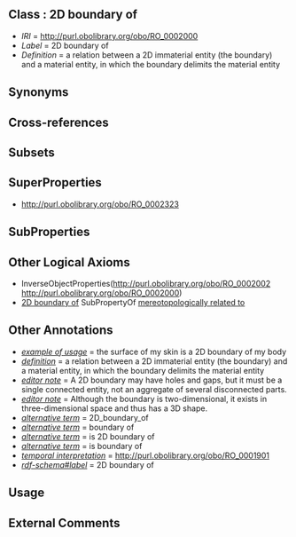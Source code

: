 
## Class : 2D boundary of

 * *IRI* = http://purl.obolibrary.org/obo/RO_0002000
 * *Label* = 2D boundary of
 * *Definition* = a relation between a 2D immaterial entity (the boundary) and a material entity, in which the boundary delimits the material entity

## Synonyms


## Cross-references


## Subsets


## SuperProperties

 * <http://purl.obolibrary.org/obo/RO_0002323>

## SubProperties


## Other Logical Axioms

 * InverseObjectProperties(<http://purl.obolibrary.org/obo/RO_0002002> <http://purl.obolibrary.org/obo/RO_0002000>)
 * [2D boundary of](../../RO/00/RO_0002000.md) SubPropertyOf [mereotopologically related to](../../RO/23/RO_0002323.md)

## Other Annotations

 * *[example of usage](../../IAO/12/IAO_0000112.md)* = the surface of my skin is a 2D boundary of my body
 * *[definition](../../IAO/15/IAO_0000115.md)* = a relation between a 2D immaterial entity (the boundary) and a material entity, in which the boundary delimits the material entity
 * *[editor note](../../IAO/16/IAO_0000116.md)* = A 2D boundary may have holes and gaps, but it must be a single connected entity, not an aggregate of several disconnected parts.
 * *[editor note](../../IAO/16/IAO_0000116.md)* = Although the boundary is two-dimensional, it exists in three-dimensional space and thus has a 3D shape.
 * *[alternative term](../../IAO/18/IAO_0000118.md)* = 2D_boundary_of
 * *[alternative term](../../IAO/18/IAO_0000118.md)* = boundary of
 * *[alternative term](../../IAO/18/IAO_0000118.md)* = is 2D boundary of
 * *[alternative term](../../IAO/18/IAO_0000118.md)* = is boundary of
 * *[temporal interpretation](../../RO/00/RO_0001900.md)* = http://purl.obolibrary.org/obo/RO_0001901
 * *[rdf-schema#label](../../el/rdf-schema#label.md)* = 2D boundary of

## Usage


## External Comments

